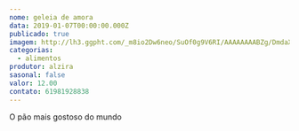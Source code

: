 ```yaml
---
nome: geleia de amora
data: 2019-01-07T00:00:00.000Z
publicado: true 
imagem: http://lh3.ggpht.com/_m8io2Dw6neo/SuOf0g9V6RI/AAAAAAAABZg/DmdaXJbHi0k/geleia%20de%20amora%202_thumb[2].jpg?imgmax=800
categorias:
  - alimentos
produtor: alzira
sasonal: false
valor: 12.00
contato: 61981928838
---
```




O pão mais gostoso do mundo


